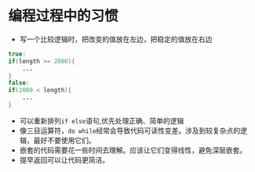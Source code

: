 # 编程过程中的习惯
- 写一个比较逻辑时，把改变的值放在左边，把稳定的值放在右边  
``` java
true:
if(length >= 2000){
    ...
}
false:
if(2000 < length){
    ...
}
```
- 可以重新排列`if else`语句,优先处理正确、简单的逻辑
- 像三目运算符，`do while`经常会导致代码可读性变差。涉及到较复杂点的逻辑，最好不要使用它们。
- 嵌套的代码需要花一些时间去理解。应该让它们变得线性，避免深层嵌套。
- 提早返回可以让代码更简洁。